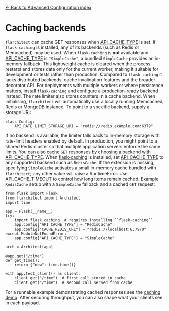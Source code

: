 [← Back to Advanced Configuration index](index.md)

# Caching backends
`flarchitect` can cache GET responses when [API_CACHE_TYPE](configuration.html#CACHE_TYPE) is set. If
`flask-caching` is installed, any of its backends (such as Redis or
Memcached) may be used. When `flask-caching` is **not** available and
[API_CACHE_TYPE](configuration.html#CACHE_TYPE) is `"SimpleCache"`, a bundled
`SimpleCache` provides an in-memory fallback. This lightweight cache is
cleared when the process restarts and stores data only for the current
worker, making it suitable for development or tests rather than
production.
Compared to `flask-caching` it lacks distributed backends, cache
invalidation features and the broader decorator API. For deployments with
multiple workers or where persistence matters, install `flask-caching`
and configure a production-ready backend instead.
The rate limiter also stores counters in a cache backend. When initialising,
`flarchitect` will automatically use a locally running Memcached,
Redis or MongoDB instance. To point to a specific backend, supply a storage
URI:
```
class Config:
    API_RATE_LIMIT_STORAGE_URI = "redis://redis.example.com:6379"
```
If no backend is available, the limiter falls back to in-memory storage
with rate-limit headers enabled by default. In production, you might point
to a shared Redis cluster so that multiple application servers enforce the
same limits.
You can also cache `GET` responses by choosing a backend with
[API_CACHE_TYPE](configuration.html#CACHE_TYPE). When [flask-caching](https://flask-caching.readthedocs.io/)
is installed, set [API_CACHE_TYPE](configuration.html#CACHE_TYPE) to any supported backend such as
`RedisCache`. If the extension is missing, specifying `SimpleCache`
activates a small in-memory cache bundled with `flarchitect`; any other
value will raise a RuntimeError. Use [API_CACHE_TIMEOUT](configuration.html#CACHE_TIMEOUT) to control
how long items remain cached.
Example `RedisCache` setup with a `SimpleCache` fallback and a cached
`GET` request:
```
from flask import Flask
from flarchitect import Architect
import time

app = Flask(__name__)
try:
    import flask_caching  # requires installing ``flask-caching``
    app.config["API_CACHE_TYPE"] = "RedisCache"
    app.config["CACHE_REDIS_URL"] = "redis://localhost:6379/0"
except ModuleNotFoundError:
    app.config["API_CACHE_TYPE"] = "SimpleCache"

arch = Architect(app)

@app.get("/time")
def get_time():
    return {"now": time.time()}

with app.test_client() as client:
    client.get("/time")  # first call stored in cache
    client.get("/time")  # second call served from cache
```
For a runnable example demonstrating cached responses see the [caching demo](https://github.com/lewis-morris/flarchitect/tree/master/demo/caching).
After securing throughput, you can also shape what your clients see in each
payload.

